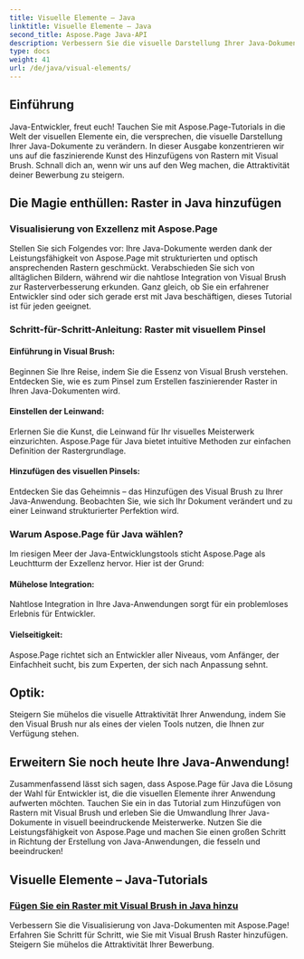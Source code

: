 ```yaml
---
title: Visuelle Elemente – Java
linktitle: Visuelle Elemente – Java
second_title: Aspose.Page Java-API
description: Verbessern Sie die visuelle Darstellung Ihrer Java-Dokumente mühelos mit Aspose.Page! Erfahren Sie in diesem Schritt-für-Schritt-Tutorial, wie Sie Ihre Anwendung durch das Hinzufügen von Rastern mit Visual Brush verbessern.
type: docs
weight: 41
url: /de/java/visual-elements/
---
```

## Einführung

Java-Entwickler, freut euch! Tauchen Sie mit Aspose.Page-Tutorials in die Welt der visuellen Elemente ein, die versprechen, die visuelle Darstellung Ihrer Java-Dokumente zu verändern. In dieser Ausgabe konzentrieren wir uns auf die faszinierende Kunst des Hinzufügens von Rastern mit Visual Brush. Schnall dich an, wenn wir uns auf den Weg machen, die Attraktivität deiner Bewerbung zu steigern.

## Die Magie enthüllen: Raster in Java hinzufügen

### Visualisierung von Exzellenz mit Aspose.Page
Stellen Sie sich Folgendes vor: Ihre Java-Dokumente werden dank der Leistungsfähigkeit von Aspose.Page mit strukturierten und optisch ansprechenden Rastern geschmückt. Verabschieden Sie sich von alltäglichen Bildern, während wir die nahtlose Integration von Visual Brush zur Rasterverbesserung erkunden. Ganz gleich, ob Sie ein erfahrener Entwickler sind oder sich gerade erst mit Java beschäftigen, dieses Tutorial ist für jeden geeignet.

### Schritt-für-Schritt-Anleitung: Raster mit visuellem Pinsel

#### Einführung in Visual Brush:
Beginnen Sie Ihre Reise, indem Sie die Essenz von Visual Brush verstehen. Entdecken Sie, wie es zum Pinsel zum Erstellen faszinierender Raster in Ihren Java-Dokumenten wird.

#### Einstellen der Leinwand:
Erlernen Sie die Kunst, die Leinwand für Ihr visuelles Meisterwerk einzurichten. Aspose.Page für Java bietet intuitive Methoden zur einfachen Definition der Rastergrundlage.

#### Hinzufügen des visuellen Pinsels:
Entdecken Sie das Geheimnis – das Hinzufügen des Visual Brush zu Ihrer Java-Anwendung. Beobachten Sie, wie sich Ihr Dokument verändert und zu einer Leinwand strukturierter Perfektion wird.

### Warum Aspose.Page für Java wählen?

Im riesigen Meer der Java-Entwicklungstools sticht Aspose.Page als Leuchtturm der Exzellenz hervor. Hier ist der Grund:

#### Mühelose Integration:
Nahtlose Integration in Ihre Java-Anwendungen sorgt für ein problemloses Erlebnis für Entwickler.

#### Vielseitigkeit:
Aspose.Page richtet sich an Entwickler aller Niveaus, vom Anfänger, der Einfachheit sucht, bis zum Experten, der sich nach Anpassung sehnt.

## Optik:
Steigern Sie mühelos die visuelle Attraktivität Ihrer Anwendung, indem Sie den Visual Brush nur als eines der vielen Tools nutzen, die Ihnen zur Verfügung stehen.

## Erweitern Sie noch heute Ihre Java-Anwendung!

Zusammenfassend lässt sich sagen, dass Aspose.Page für Java die Lösung der Wahl für Entwickler ist, die die visuellen Elemente ihrer Anwendung aufwerten möchten. Tauchen Sie ein in das Tutorial zum Hinzufügen von Rastern mit Visual Brush und erleben Sie die Umwandlung Ihrer Java-Dokumente in visuell beeindruckende Meisterwerke. Nutzen Sie die Leistungsfähigkeit von Aspose.Page und machen Sie einen großen Schritt in Richtung der Erstellung von Java-Anwendungen, die fesseln und beeindrucken!
## Visuelle Elemente – Java-Tutorials
### [Fügen Sie ein Raster mit Visual Brush in Java hinzu](./add-grid/)
Verbessern Sie die Visualisierung von Java-Dokumenten mit Aspose.Page! Erfahren Sie Schritt für Schritt, wie Sie mit Visual Brush Raster hinzufügen. Steigern Sie mühelos die Attraktivität Ihrer Bewerbung.
